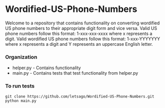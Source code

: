 # Wordified-US-Phone-Numbers
Welcome to a repository that contains functionality on converting wordified US phone numbers to their appropriate digit form and vice versa. Valid US phone numbers follow this format: 1-xxx-xxx-xxxx where x represents a digit. Valid wordified US phone numbers follow this format: 1-xxx-YYYYYYY where x represents a digit and Y represents an uppercase English letter.

### Organization
* helper.py - Contains functionality
* main.py - Contains tests that test functionality from helper.py

### To run tests
```
git clone https://github.com/letsago/Wordified-US-Phone-Numbers.git
python main.py
```
